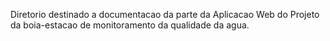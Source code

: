 Diretorio destinado a documentacao da parte da Aplicacao Web do Projeto da boia-estacao de 
monitoramento da qualidade da agua.

